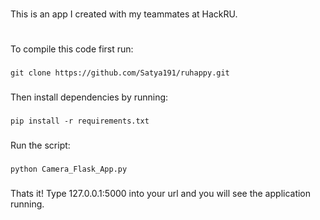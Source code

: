 #
This is an app I created with my teammates at HackRU.
#

###
To compile this code first run:
###

```
git clone https://github.com/Satya191/ruhappy.git
```

###
Then install dependencies by running:
###

```
pip install -r requirements.txt
```

###
Run the script:
###

```
python Camera_Flask_App.py
```

###
Thats it! Type 127.0.0.1:5000 into your url and you will see the application running.
###
